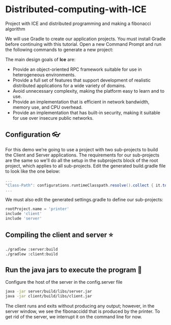 # Distributed-computing-with-ICE
Project with ICE and distributed programming and making a fibonacci algorithm   

We will use Gradle to create our application projects. You must install Gradle before continuing with this tutorial.
Open a new Command Prompt and run the following commands to generate a new project:

The main design goals of **Ice** are:

- Provide an object-oriented RPC framework suitable for use in heterogeneous environments.
- Provide a full set of features that support development of realistic distributed applications for a wide variety of domains.
- Avoid unnecessary complexity, making the platform easy to learn and to use.
- Provide an implementation that is efficient in network bandwidth, memory use, and CPU overhead.
- Provide an implementation that has built-in security, making it suitable for use over insecure public networks.


## Configuration 👓

For this demo we're going to use a project with two sub-projects to build the Client and Server applications. The requirements for our sub-projects are the same so we'll do all the setup in the subprojects block of the root project, which applies to all sub-projects. Edit the generated build.gradle file to look like the one below:

```gradle
...
"Class-Path": configurations.runtimeClasspath.resolve().collect { it.toURI() }.join(' ')
...
```

We must also edit the generated settings.gradle to define our sub-projects:

```gradle
rootProject.name = 'printer'
include 'client'
include 'server'
```

## Compiling the client and server ⭐️

```bash
./gradlew :server:build
./gradlew :client:build
```

## Run the java jars to execute the program 🎇
Configure the host of the server in the config.server file
```bash
java -jar server/build/libs/server.jar
java -jar client/build/libs/client.jar
```
The client runs and exits without producing any output; however, in the server window, we see the fibonaccidd that is produced by the printer. To get rid of the server, we interrupt it on the command line for now. 
